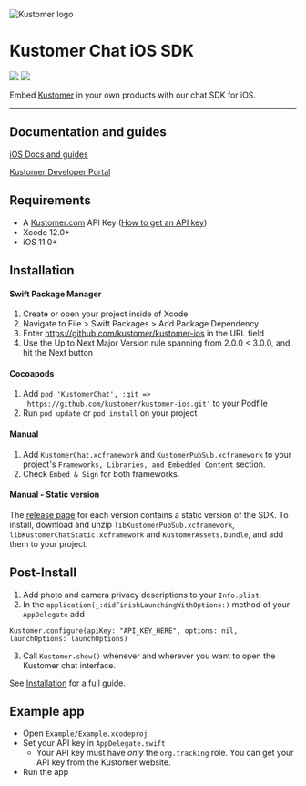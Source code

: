 <p align="left">
  <img src="https://files.readme.io/7859feb-small-Group_4.png" title="Kustomer logo" float="left" xstyle="width:356px;height:61px">
</p>

# Kustomer Chat iOS SDK

<span><img src="https://img.shields.io/cocoapods/v/KustomerChat.svg?style=flat-square"/></span>
<span><img src="https://img.shields.io/cocoapods/p/KustomerChat?style=flat-square"/></span>

Embed [Kustomer](https://www.kustomer.com/) in your own products with our chat SDK for iOS.

----------------


## Documentation and guides

[iOS Docs and guides](https://developer.kustomer.com/chat-sdk/v2-iOS/docs)

[Kustomer Developer Portal](https://developer.kustomer.com)

## Requirements

- A [Kustomer.com](https://www.kustomer.com/) API Key ([How to get an API key](https://developer.kustomer.com/chat-sdk/v2.0.4-iOS/docs/installation))
- Xcode 12.0+
- iOS 11.0+

## Installation

#### Swift Package Manager
1. Create or open your project inside of Xcode
2. Navigate to File > Swift Packages > Add Package Dependency
3. Enter https://github.com/kustomer/kustomer-ios in the URL field
4. Use the Up to Next Major Version rule spanning from 2.0.0 < 3.0.0, and hit the Next button

#### Cocoapods
1. Add `pod 'KustomerChat', :git => 'https://github.com/kustomer/kustomer-ios.git'` to your Podfile
2. Run `pod update` or `pod install` on your project

#### Manual
1. Add `KustomerChat.xcframework` and `KustomerPubSub.xcframework` to your project's `Frameworks, Libraries, and Embedded Content` section.
2. Check `Embed & Sign` for both frameworks.

#### Manual - Static version
The [release page](../../releases) for each version contains a static version of the SDK. To install, download and unzip `libKustomerPubSub.xcframework`, `libKustomerChatStatic.xcframework` and `KustomerAssets.bundle`, and add them to your project.

## Post-Install
1. Add photo and camera privacy descriptions to your `Info.plist`.
2. In the `application(_:didFinishLaunchingWithOptions:)` method of your `AppDelegate` add
```
Kustomer.configure(apiKey: "API_KEY_HERE", options: nil, launchOptions: launchOptions)
```

3. Call `Kustomer.show()` whenever and wherever you want to open the Kustomer chat interface.

See [Installation](https://developer.kustomer.com/chat-sdk/v2.0.5-iOS/docs/installation) for a full guide.

## Example app

- Open `Example/Example.xcodeproj`
- Set your API key in `AppDelegate.swift`
  - Your API key must have *only* the `org.tracking` role. You can get your API key from the Kustomer website.
- Run the app
